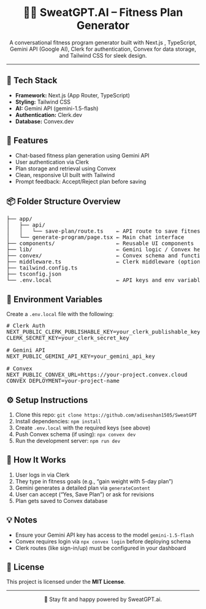<h1 align="center">🏋️‍♂️ SweatGPT.AI – Fitness Plan Generator</h1>

<p align="center">
  A conversational fitness program generator built with Next.js , TypeScript, Gemini API (Google AI), Clerk for authentication, Convex for data storage, and Tailwind CSS for sleek design.
</p>

<hr />

<h2>🚀 Tech Stack</h2>
<ul>
  <li><strong>Framework:</strong> Next.js (App Router, TypeScript)</li>
  <li><strong>Styling:</strong> Tailwind CSS</li>
  <li><strong>AI:</strong> Gemini API (gemini-1.5-flash)</li>
  <li><strong>Authentication:</strong> Clerk.dev</li>
  <li><strong>Database:</strong> Convex.dev</li>
</ul>

<h2>🌟 Features</h2>
<ul>
  <li>Chat-based fitness plan generation using Gemini API</li>
  <li>User authentication via Clerk</li>
  <li>Plan storage and retrieval using Convex</li>
  <li>Clean, responsive UI built with Tailwind</li>
  <li>Prompt feedback: Accept/Reject plan before saving</li>
</ul>

<h2>📦 Folder Structure Overview</h2>
<pre>
├── app/
│   ├── api/
│   │   └── save-plan/route.ts    ← API route to save fitness plan
│   └── generate-program/page.tsx ← Main chat interface
├── components/                   ← Reusable UI components
├── lib/                          ← Gemini logic / Convex helpers
├── convex/                       ← Convex schema and functions
├── middleware.ts                 ← Clerk middleware (optional)
├── tailwind.config.ts
├── tsconfig.json
└── .env.local                    ← API keys and env variables
</pre>

<h2>🔑 Environment Variables</h2>
<p>Create a <code>.env.local</code> file with the following:</p>

<pre>
# Clerk Auth
NEXT_PUBLIC_CLERK_PUBLISHABLE_KEY=your_clerk_publishable_key
CLERK_SECRET_KEY=your_clerk_secret_key

# Gemini API
NEXT_PUBLIC_GEMINI_API_KEY=your_gemini_api_key

# Convex
NEXT_PUBLIC_CONVEX_URL=https://your-project.convex.cloud
CONVEX_DEPLOYMENT=your-project-name
</pre>

<h2>⚙️ Setup Instructions</h2>

<ol>
  <li>Clone this repo: <code>git clone https://github.com/adiseshan1505/SweatGPT</code></li>
  <li>Install dependencies: <code>npm install</code></li>
  <li>Create <code>.env.local</code> with the required keys (see above)</li>
  <li>Push Convex schema (if using): <code>npx convex dev</code></li>
  <li>Run the development server: <code>npm run dev</code></li>
</ol>

<h2>🧠 How It Works</h2>
<ol>
  <li>User logs in via Clerk</li>
  <li>They type in fitness goals (e.g., “gain weight with 5-day plan”)</li>
  <li>Gemini generates a detailed plan via <code>generateContent</code></li>
  <li>User can accept (“Yes, Save Plan”) or ask for revisions</li>
  <li>Plan gets saved to Convex database</li>
</ol>

<h2>💡 Notes</h2>
<ul>
  <li>Ensure your Gemini API key has access to the model <code>gemini-1.5-flash</code></li>
  <li>Convex requires login via <code>npx convex login</code> before deploying schema</li>
  <li>Clerk routes (like sign-in/up) must be configured in your dashboard</li>
</ul>

<h2>📄 License</h2>
<p>This project is licensed under the <strong>MIT License</strong>.</p>

<hr />

<p align="center">💪 Stay fit and happy powered by SweatGPT.ai.</p>